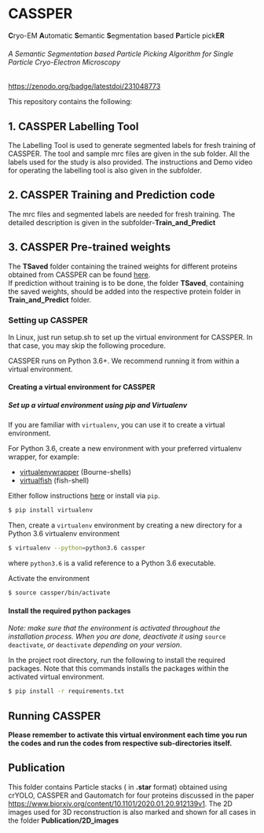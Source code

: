 


# CASSPER 
**C**ryo-EM **A**utomatic **S**emantic **S**egmentation based **P**article pick**ER**

###### *A Semantic Segmentation based Particle Picking Algorithm for Single Particle Cryo-Electron Microscopy*

https://zenodo.org/badge/latestdoi/231048773

This repository contains the following:
## 1. CASSPER Labelling Tool
The Labelling Tool is used to generate segmented labels for fresh training of CASSPER. The tool and sample mrc files are given in the sub folder. All the labels used for the study is also provided. The instructions and Demo video for operating the labelling tool is also given in the subfolder.

## 2. CASSPER Training and Prediction code 
The mrc files and segmented labels are needed for fresh training. The detailed description is given in the subfolder-**Train_and_Predict**

## 3. CASSPER Pre-trained weights 

The **TSaved** folder containing the trained weights for different proteins obtained from CASSPER can be found [here](https://drive.google.com/drive/folders/1Vi4N8RSObD6Oa_pCRcyZ2MS8WzbDT-7b?usp=sharing "Google Drive").   
If prediction without training is to be done, the folder **TSaved**, containing the saved weights, should be added into the respective protein folder in **Train_and_Predict** folder.



### Setting up CASSPER

In Linux, just run setup.sh to set up the virtual environment for CASSPER. In that case, you may skip the following procedure.

CASSPER runs on Python 3.6+. We recommend running it from within
a virtual environment.

#### Creating a virtual environment for CASSPER

##### Set up a virtual environment using pip and Virtualenv

If you are familiar with `virtualenv`, you can use it to create 
a virtual environment.

For Python 3.6, create a new environment
with your preferred virtualenv wrapper, for example:

* [virtualenvwrapper](https://virtualenvwrapper.readthedocs.io/en/latest/) (Bourne-shells)
* [virtualfish](https://virtualfish.readthedocs.io/en/latest/) (fish-shell)


Either follow instructions [here](https://virtualenv.pypa.io/en/stable/installation/) or install via
`pip`.
```bash
$ pip install virtualenv
```

Then, create a `virtualenv` environment by creating a new directory for a Python 3.6 virtualenv environment
```bash
$ virtualenv --python=python3.6 cassper
```
where `python3.6` is a valid reference to a Python 3.6 executable.

Activate the environment
```bash
$ source cassper/bin/activate
```

#### Install the required python packages

*Note: make sure that the environment is activated throughout the installation process.
When you are done, deactivate it using* 
`source deactivate`, *or* `deactivate` 
*depending on your version*.

In the project root directory, run the following to install the required packages.
Note that this commands installs the packages within the activated virtual environment.

```bash
$ pip install -r requirements.txt
```
## Running CASSPER
**Please remember to activate this virtual environment each time you run the codes and run the codes from respective sub-directories itself.** 

## **Publication**
This folder contains Particle stacks ( in **.star** format) obtained using crYOLO, CASSPER and Gautomatch for four proteins discussed in the paper https://www.biorxiv.org/content/10.1101/2020.01.20.912139v1. The 2D images used for 3D reconstruction is also marked and shown for all cases in the folder **Publication/2D_images** 
